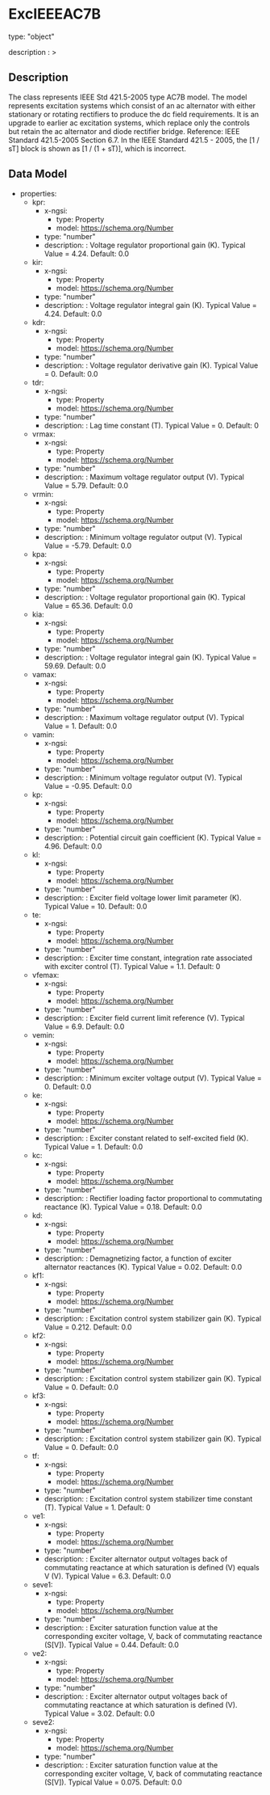 # ExcIEEEAC7B
type: "object"
description : >
## Description
The class represents IEEE Std 421.5-2005 type AC7B model. The model represents excitation systems which consist of an ac alternator with either stationary or rotating rectifiers to produce the dc field requirements. It is an upgrade to earlier ac excitation systems, which replace only the controls but retain the ac alternator and diode rectifier bridge.  Reference: IEEE Standard 421.5-2005 Section 6.7.  In the IEEE Standard 421.5 - 2005, the [1 / sT] block is shown as [1 / (1 + sT)], which is incorrect.

## Data Model
  - properties:
    - kpr:
      - x-ngsi:
        - type: Property
        - model: https://schema.org/Number
      - type: "number"
      - description: : Voltage regulator proportional gain (K).  Typical Value = 4.24. Default: 0.0
    - kir:
      - x-ngsi:
        - type: Property
        - model: https://schema.org/Number
      - type: "number"
      - description: : Voltage regulator integral gain (K).  Typical Value = 4.24. Default: 0.0
    - kdr:
      - x-ngsi:
        - type: Property
        - model: https://schema.org/Number
      - type: "number"
      - description: : Voltage regulator derivative gain (K).  Typical Value = 0. Default: 0.0
    - tdr:
      - x-ngsi:
        - type: Property
        - model: https://schema.org/Number
      - type: "number"
      - description: : Lag time constant (T).  Typical Value = 0. Default: 0
    - vrmax:
      - x-ngsi:
        - type: Property
        - model: https://schema.org/Number
      - type: "number"
      - description: : Maximum voltage regulator output (V).  Typical Value = 5.79. Default: 0.0
    - vrmin:
      - x-ngsi:
        - type: Property
        - model: https://schema.org/Number
      - type: "number"
      - description: : Minimum voltage regulator output (V).  Typical Value = -5.79. Default: 0.0
    - kpa:
      - x-ngsi:
        - type: Property
        - model: https://schema.org/Number
      - type: "number"
      - description: : Voltage regulator proportional gain (K).  Typical Value = 65.36. Default: 0.0
    - kia:
      - x-ngsi:
        - type: Property
        - model: https://schema.org/Number
      - type: "number"
      - description: : Voltage regulator integral gain (K).  Typical Value = 59.69. Default: 0.0
    - vamax:
      - x-ngsi:
        - type: Property
        - model: https://schema.org/Number
      - type: "number"
      - description: : Maximum voltage regulator output (V).  Typical Value = 1. Default: 0.0
    - vamin:
      - x-ngsi:
        - type: Property
        - model: https://schema.org/Number
      - type: "number"
      - description: : Minimum voltage regulator output (V).  Typical Value = -0.95. Default: 0.0
    - kp:
      - x-ngsi:
        - type: Property
        - model: https://schema.org/Number
      - type: "number"
      - description: : Potential circuit gain coefficient (K).  Typical Value = 4.96. Default: 0.0
    - kl:
      - x-ngsi:
        - type: Property
        - model: https://schema.org/Number
      - type: "number"
      - description: : Exciter field voltage lower limit parameter (K).  Typical Value = 10. Default: 0.0
    - te:
      - x-ngsi:
        - type: Property
        - model: https://schema.org/Number
      - type: "number"
      - description: : Exciter time constant, integration rate associated with exciter control (T).  Typical Value = 1.1. Default: 0
    - vfemax:
      - x-ngsi:
        - type: Property
        - model: https://schema.org/Number
      - type: "number"
      - description: : Exciter field current limit reference (V).  Typical Value = 6.9. Default: 0.0
    - vemin:
      - x-ngsi:
        - type: Property
        - model: https://schema.org/Number
      - type: "number"
      - description: : Minimum exciter voltage output (V).  Typical Value = 0. Default: 0.0
    - ke:
      - x-ngsi:
        - type: Property
        - model: https://schema.org/Number
      - type: "number"
      - description: : Exciter constant related to self-excited field (K).  Typical Value = 1. Default: 0.0
    - kc:
      - x-ngsi:
        - type: Property
        - model: https://schema.org/Number
      - type: "number"
      - description: : Rectifier loading factor proportional to commutating reactance (K). Typical Value = 0.18. Default: 0.0
    - kd:
      - x-ngsi:
        - type: Property
        - model: https://schema.org/Number
      - type: "number"
      - description: : Demagnetizing factor, a function of exciter alternator reactances (K).  Typical Value = 0.02. Default: 0.0
    - kf1:
      - x-ngsi:
        - type: Property
        - model: https://schema.org/Number
      - type: "number"
      - description: : Excitation control system stabilizer gain (K).  Typical Value = 0.212. Default: 0.0
    - kf2:
      - x-ngsi:
        - type: Property
        - model: https://schema.org/Number
      - type: "number"
      - description: : Excitation control system stabilizer gain (K).  Typical Value = 0. Default: 0.0
    - kf3:
      - x-ngsi:
        - type: Property
        - model: https://schema.org/Number
      - type: "number"
      - description: : Excitation control system stabilizer gain (K).  Typical Value = 0. Default: 0.0
    - tf:
      - x-ngsi:
        - type: Property
        - model: https://schema.org/Number
      - type: "number"
      - description: : Excitation control system stabilizer time constant (T).  Typical Value = 1. Default: 0
    - ve1:
      - x-ngsi:
        - type: Property
        - model: https://schema.org/Number
      - type: "number"
      - description: : Exciter alternator output voltages back of commutating reactance at which saturation is defined (V) equals V (V).  Typical Value = 6.3. Default: 0.0
    - seve1:
      - x-ngsi:
        - type: Property
        - model: https://schema.org/Number
      - type: "number"
      - description: : Exciter saturation function value at the corresponding exciter voltage, V, back of commutating reactance (S[V]).  Typical Value = 0.44. Default: 0.0
    - ve2:
      - x-ngsi:
        - type: Property
        - model: https://schema.org/Number
      - type: "number"
      - description: : Exciter alternator output voltages back of commutating reactance at which saturation is defined (V).  Typical Value = 3.02. Default: 0.0
    - seve2:
      - x-ngsi:
        - type: Property
        - model: https://schema.org/Number
      - type: "number"
      - description: : Exciter saturation function value at the corresponding exciter voltage, V, back of commutating reactance (S[V]).  Typical Value = 0.075. Default: 0.0
